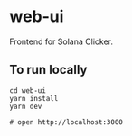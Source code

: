 # web-ui

Frontend for Solana Clicker.

## To run locally

    cd web-ui
    yarn install
    yarn dev

    # open http://localhost:3000
